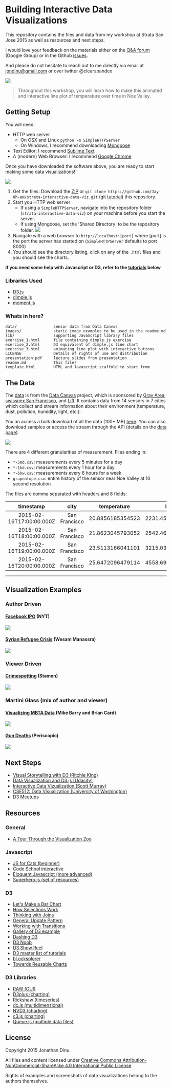 # Building Interactive Data Visualizations

This repository contains the files and data from my workshop at Strata San Jose 2015 as well as resources and next steps.

I would love your feedback on the materials either on the [Q&A forum](https://groups.google.com/forum/#!forum/interactive-data-viz) (Google Group) or in the Github [issues](https://github.com/Jay-Oh-eN/strata-interactive-data-viz/issues).

And please do not hesitate to reach out to me directly via email at jondinu@gmail.com or over twitter @clearspandex

![][viz-ani]

> Throughout this workshop, you will learn how to make this animated and interactive line plot of temperature over time in Noe Valley.

## Getting Setup

You will need:

* HTTP web server
    * On OSX and Linux `python -m SimpleHTTPServer`
    * On Windows, I recommend downloading [Mongoose][mongoose]
* Text Editor: I recommend [Sublime Text][sublime]
* A (modern) Web Browser: I recommend [Google Chrome][chrome]

Once you have downloaded the software above, you are ready to start making some data visualizations!

![](http://media2.giphy.com/media/rOTGSPxvJJY7m/giphy.gif)

1. Get the files: Download the [ZIP][zip] or `git clone https://github.com/Jay-Oh-eN/strata-interactive-data-viz.git` (git [tutorial][gitit]) this repository.
2. Start you HTTP web server
    * If using a `SimpleHTTPServer`, navigate into the repository folder (`strata-interactive-data-viz`) on your machine before you start the server.
    * If using Mongoose, set the 'Shared Directory' to be the repository folder.
    ![][mongoose-config]
3. Navigate with a web browser to `http://localhost:[port]` where [port] is the port the server has started on (`SimpleHTTPServer` defaults to port 8000)
4. You should see the directory listing, click on any of the `.html` files and you should see the charts.

__If you need some help with Javascript or D3, refer to the [tutorials](#resources) below__

### Libraries Used
* [D3.js][d3]
* [dimple.js][dimple]
* [moment.js][moment]

### Whats in here?

    data/                sensor data from Data Canvas
    images/              static image examples to be used in the readme.md
    lib/                 supporting JavaScript library files
    exercise_1.html      file containing dimple.js exercise
    exercise_2.html      D3 equivalent of dimple.js line chart
    exercise_3.html      animating line plot with interactive buttons
    LICENSE              Details of rights of use and distribution
    presentation.pdf     lecture slides from presentation
    readme.md            this file!
    template.html        HTML and Javascript scaffold to start from

## The Data

The [data][data-canvas-map] is from the [Data Canvas][data-canvas] project, which is sponsored by [Gray Area][grayarea], [swissnex San Francisco][swiss], and [Lift][lift].  It contains data from 14 sensors in 7 cities which collect and stream information about their environment (temperature, dust, pollution, humidity, light, etc.).

You an access a bulk download of all the data (100+ MB) [here][dump].  You can also download samples or access the stream through the API (details on the [data page][data-canvas-data]).

![][data-canvas-img]

There are 4 different granularities of measurement. Files ending in:
* `*-5md.csv`: measurements every 5 minutes for a day
* `*-1hd.csv`: measurements every 1 hour for a day
* `*-6hw.csv`: measurements every 6 hours for a week
* `grapealope.csv`: entire history of the sensor near Noe Valley at 10 second resolution

The files are comma separated with headers and 8 fields:

timestamp|city|temperature|light|airquality_raw|sound|humidity|dust
:--:|:--:|:--:|:--:|:--:|:--:|:--:|:--:
2015-02-16T17:00:00.000Z|San Francisco|20.8856185354523|2231.45801048026|28.8458008730416|1674.71050009727|48.4880466992298|882.367404134883
2015-02-16T18:00:00.000Z|San Francisco|21.8623045793052|2542.46720508251|26.5113633058142|1652.25960948903|43.9341875396295|912.0280753969
2015-02-16T19:00:00.000Z|San Francisco|23.5113166041101|3215.03460441893|24.8987852323788|1690.5842506536|40.5058249680354|939.447105875158
2015-02-16T20:00:00.000Z|San Francisco|25.6472096479114|4558.69142401972|26.0867059045864|1704.29832357106|38.4312464272035|999.743066983922

<hr>

## Visualization Examples

### Author Driven

#### [Facebook IPO][facebook] (NYT)

![][facebook_ipo_nyt]

#### [Syrian Refugee Crisis][syria] (Wesam Manassra)

![][syria-img]

### Viewer Driven

#### [Crimespotting][crimespotting] (Stamen)

![][crimespotting-screenshot]

### Martini Glass (mix of author and viewer)

#### [Visualizing MBTA Data][mbta] (Mike Barry and Brian Card)

![][mbta-img]

#### [Gun Deaths][guns] (Periscopic)

![][guns-img]


## Next Steps
* [Visual Storytelling with D3 (Ritchie King)][ritchie]
* [Data Visualization and D3.js (Udacity)][udacity]
* [Interactive Data Vizualization (Scott Murray)][murray]
* [CSE512: Data Visualization (University of Washington)][uw-viz]
* [D3 Meetups][meetups]

## Resources

### General

* [A Tour Through the Visualization Zoo][zoo]

### Javascript
* [JS for Cats (beginner)][jscats]
* [Code School interactive][codeschool]
* [Eloquent Javascript (more advanced)][eloquent]
* [Superhero.js (set of resources)][supjs]

### D3
* [Let's Make a Bar Chart][barchart]
* [How Selections Work][selections]
* [Thinking with Joins][joins]
* [General Update Pattern][update]
* [Working with Transitions][transitions]
* [Gallery of D3 example][gallery]
* [Dashing D3][dashing]
* [D3 Noob][d3noob]
* [D3 Show Reel][showreel]
* [D3 master list of tutorials][tuts]
* [bl.ocksplorer][blocksplore]
* [Towards Reusable Charts][charts]

### D3 Libraries

* [RAW (GUI)][raw]
* [D3plus (charting)][d3plus]
* [Rickshaw (timeseries)][rickshaw]
* [dc.js (multidimensional)][dc.js]
* [NVD3 (charting)][nvd3]
* [c3.js (charting)][c3]
* [Queue.js (multiple data files)][queue]

## License

Copyright 2015 Jonathan Dinu.

All files and content licensed under [Creative Commons Attribution-NonCommercial-ShareAlike 4.0 International Public License](LICENSE)

Rights of examples and screenshots of data visualizations belong to the authors themselves.

<!-- links -->

[mongoose]: http://cesanta.com/mongoose.shtml
[sublime]: http://www.sublimetext.com/2
[chrome]: https://www.google.com/chrome/browser/desktop/
[zip]: https://github.com/Jay-Oh-eN/strata-interactive-data-viz/archive/master.zip
[gitit]: http://jlord.us/git-it/
[mongoose-config]: images/mongoose-config.png

[grayarea]: http://grayarea.org/
[swiss]: http://www.swissnexsanfrancisco.org/
[lift]: http://liftconference.com/lift15
[data-canvas-img]: images/data-canvas.png
[data-canvas]: http://datacanvas.org/
[data-canvas-map]: http://map.datacanvas.org/
[dump]: https://s3.amazonaws.com/localdata-export/datacanvas/full.zip
[data-canvas-data]: http://map.datacanvas.org/#!/data

[d3]: http://d3js.org/
[dimple]: http://dimplejs.org/
[moment]: http://momentjs.com/
[d3plus]: http://d3plus.org/
[rickshaw]: http://code.shutterstock.com/rickshaw/
[dc.js]: http://dc-js.github.io/dc.js/
[nvd3]: http://nvd3.org/
[c3]: http://c3js.org/
[raw]: http://app.raw.densitydesign.org/
[queue]: https://github.com/mbostock/queue

[crimespotting]: http://sanfrancisco.crimespotting.org/#zoom=13&lon=-122.438&types=AA,Mu,Ro,SA,DP,Na,Al,Pr,Th,VT,Va,Bu,Ar&lat=37.760&hours=0-23&dtend=2014-02-28T23:59:59-07:00&dtstart=2014-02-21T23:59:59-07:00
[crimespotting-screenshot]: images/crimespotting-screenshot.png
[facebook]: http://www.nytimes.com/interactive/2012/05/17/business/dealbook/how-the-facebook-offering-compares.html
[facebook_ipo_nyt]: images/facebook_ipo_nyt.png
[mbta]: http://mbtaviz.github.io/
[mbta-img]: images/mbta-img.png
[guns]: http://guns.periscopic.com/
[guns-img]: images/periscopic.png
[syria]: http://visualizations.manassra.com/syria
[syria-img]: images/syria-img.png
[final-viz]: images/animated_line.png
[viz-ani]: images/viz-ani.gif

[udacity]: https://www.udacity.com/course/ud507
[uw-viz]: http://courses.cs.washington.edu/courses/cse512/14wi/
[murray]: http://chimera.labs.oreilly.com/books/1230000000345
[ritchie]: http://ritchiesking.com/book/
[jscats]: http://jsforcats.com/
[eloquent]: http://eloquentjavascript.net/
[supjs]: http://superherojs.com/
[codeschool]: https://www.codeschool.com/paths/javascript
[barchart]: http://bost.ocks.org/mike/bar/
[d3noob]: http://www.d3noob.org/
[dashing]: https://www.dashingd3js.com/
[showreel]: http://bl.ocks.org/mbostock/1256572
[gallery]: https://github.com/mbostock/d3/wiki/Gallery
[tuts]: https://github.com/mbostock/d3/wiki/Tutorials
[joins]: http://bost.ocks.org/mike/join/
[selections]: http://bost.ocks.org/mike/selection/
[update]: http://bl.ocks.org/mbostock/3808218
[blocksplore]: http://bl.ocksplorer.org/
[transitions]: http://bost.ocks.org/mike/transition/
[zoo]: http://homes.cs.washington.edu/~jheer/files/zoo/
[meetups]: http://d3-js.meetup.com/
[charts]: http://bost.ocks.org/mike/chart/